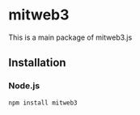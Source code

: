 # mitweb3

This is a main package of mitweb3.js

## Installation

### Node.js

```bash
npm install mitweb3
```
